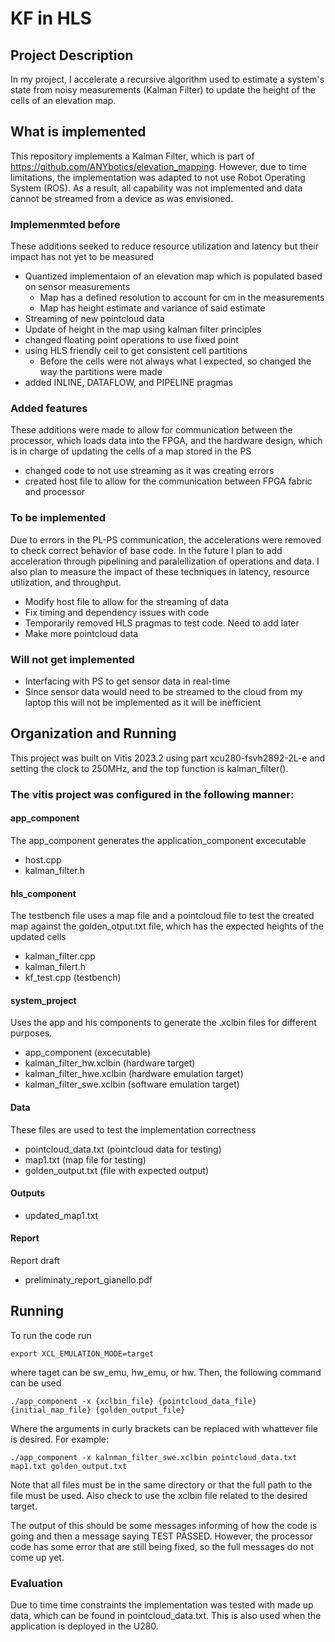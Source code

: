 # KF in HLS
## Project Description
In my project, I accelerate a recursive algorithm used to estimate a system's state from noisy measurements (Kalman Filter) to update the height of the cells of an elevation map. 

## What is implemented
This repository implements a Kalman Filter, which is part of https://github.com/ANYbotics/elevation_mapping. However, due to time limitations, the implementation was adapted to not use Robot Operating System (ROS). As a result, all capability was not implemented and data cannot be streamed from a device as was envisioned.

### Implemenmted before
These additions seeked to reduce resource utilization and latency but their impact has not yet to be measured
+ Quantized implementaion of an elevation map which is populated based on sensor measurements  
  + Map has a defined resolution to account for cm in the measurements
  + Map has height estimate and variance of said estimate
+ Streaming of new pointcloud data 
+ Update of height in the map using kalman filter principles
+ changed floating point operations to use fixed point
+ using HLS friendly ceil to get consistent cell partitions
  + Before the cells were not always what I expected, so changed the way the partitions were made
+ added INLINE, DATAFLOW, and PIPELINE pragmas

### Added features
These additions were made to allow for communication between the processor, which loads data into the FPGA, and the hardware design, which is in charge of updating the cells of a map stored in the PS
+ changed code to not use streaming as it was creating errors
+ created host file to allow for the communication between FPGA fabric and processor

### To be implemented
Due to errors in the PL-PS communication, the accelerations were removed to check correct behavior of base code. In the future I plan to add acceleration through pipelining and paralellization of operations and data. I also plan to measure the impact of these techniques in latency, resource utilization, and throughput. 
+ Modify host file to allow for the streaming of data
+ Fix timing and dependency issues with code
+ Temporarily removed HLS pragmas to test code. Need to add later
+ Make more pointcloud data

### Will not get implemented
+ Interfacing with PS to get sensor data in real-time
+ Since sensor data would need to be streamed to the cloud from my laptop this will not be implemented as it will be inefficient

## Organization and Running
This project was built on Vitis 2023.2 using part xcu280-fsvh2892-2L-e and setting the clock to 250MHz, and the top function is kalman_filter().
### The vitis project was configured in the following manner:
#### app_component
The app_component generates the application_component excecutable
+ host.cpp
+ kalman_filter.h
#### hls_component
The testbench file uses a map file and a pointcloud file to test the created map against the golden_otput.txt file, which has the expected heights of the updated cells
+ kalman_filter.cpp
+ kalman_filert.h
+ kf_test.cpp              (testbench)
#### system_project
Uses the app and hls components to generate the .xclbin files for different purposes. 
+ app_component            (excecutable)
+ kalman_filter_hw.xclbin  (hardware target)
+ kalman_filter_hwe.xclbin (hardware emulation target)
+ kalman_filter_swe.xclbin (software emulation target)
#### Data
These files are used to test the implementation correctness
+ pointcloud_data.txt      (pointcloud data for testing)
+ map1.txt                 (map file for testing)
+ golden_output.txt        (file with expected output)
#### Outputs
+ updated_map1.txt
#### Report
Report draft
+ preliminaty_report_gianello.pdf 

## Running
To run the code run 
```
export XCL_EMULATION_MODE=target
```
where taget can be sw_emu, hw_emu, or hw. Then, the following command can be used 
```
./app_component -x {xclbin_file} {pointcloud_data_file} {initial_map_file} {golden_output_file}
```
Where the arguments in curly brackets can be replaced with whattever file is desired. For example:
```
./app_component -x kalnman_filter_swe.xclbin pointcloud_data.txt map1.txt golden_output.txt
```
Note that all files must be in the same directory or that the full path to the file must be used. Also check to use the xclbin file related to the desired target.

The output of this should be some messages informing of how the code is going and then a message saying TEST PASSED. However, the processor code has some error that are still being fixed, so the full messages do not come up yet.

### Evaluation
Due to time time constraints the implementation was tested with made up data, which can be found in pointcloud_data.txt. This is also used when the application is deployed in the U280.





